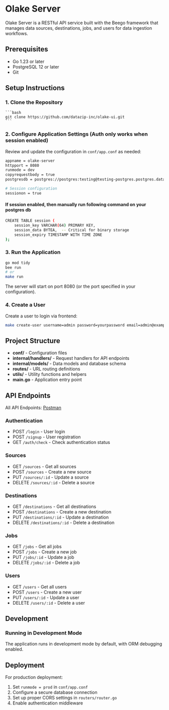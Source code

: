 # Olake Server

Olake Server is a RESTful API service built with the Beego framework that manages data sources, destinations, jobs, and users for data ingestion workflows.

## Prerequisites

- Go 1.23 or later
- PostgreSQL 12 or later
- Git

## Setup Instructions

### 1. Clone the Repository

    ```bash
    git clone https://github.com/datazip-inc/olake-ui.git
    ```

### 2. Configure Application Settings (Auth only works when session enabled)

Review and update the configuration in `conf/app.conf` as needed:

```bash
appname = olake-server
httpport = 8080
runmode = dev
copyrequestbody = true
postgresdb = postgres://postgres:testing@testing-postgres.postgres.database.azure.com:5432/olakedb

# Session configuration
sessionon = true
```

#### If session enabled, then manually run following command on your postgres db

```bash
CREATE TABLE session (
    session_key VARCHAR(64) PRIMARY KEY,
    session_data BYTEA,  -- Critical for binary storage
    session_expiry TIMESTAMP WITH TIME ZONE
);
```

### 3. Run the Application

```bash
go mod tidy
bee run
# or
make run
```

The server will start on port 8080 (or the port specified in your configuration).

### 4. Create a User

Create a user to login via frontend:

```bash
make create-user username=admin password=yourpassword email=admin@example.com
```

## Project Structure

- **conf/** - Configuration files
- **internal/handlers/** - Request handlers for API endpoints
- **internal/models/** - Data models and database schema
- **routes/** - URL routing definitions
- **utils/** - Utility functions and helpers
- **main.go** - Application entry point

## API Endpoints

All API Endpoints: [Postman](https://solar-capsule-662043.postman.co/workspace/Olake-Server~ad9c900c-0376-42e2-adf2-e3137b92b325/collection/24907154-6eaf11b3-4e36-4ec3-a05a-3fa3720125ee?action=share&creator=24907154&active-environment=24907154-dcc91e95-6699-48cb-bbe0-e0e92b9800bd)

### Authentication

- POST `/login` - User login
- POST `/signup` - User registration
- GET `/auth/check` - Check authentication status

### Sources

- GET `/sources` - Get all sources
- POST `/sources` - Create a new source
- PUT `/sources/:id` - Update a source
- DELETE `/sources/:id` - Delete a source

### Destinations

- GET `/destinations` - Get all destinations
- POST `/destinations` - Create a new destination
- PUT `/destinations/:id` - Update a destination
- DELETE `/destinations/:id` - Delete a destination

### Jobs

- GET `/jobs` - Get all jobs
- POST `/jobs` - Create a new job
- PUT `/jobs/:id` - Update a job
- DELETE `/jobs/:id` - Delete a job

### Users

- GET `/users` - Get all users
- POST `/users` - Create a new user
- PUT `/users/:id` - Update a user
- DELETE `/users/:id` - Delete a user

## Development

### Running in Development Mode

The application runs in development mode by default, with ORM debugging enabled.

## Deployment

For production deployment:

1. Set `runmode = prod` in `conf/app.conf`
2. Configure a secure database connection
3. Set up proper CORS settings in `routers/router.go`
4. Enable authentication middleware
